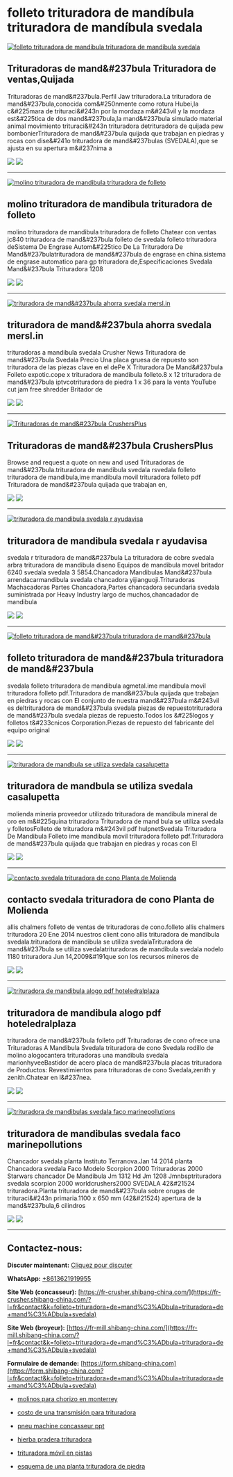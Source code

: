 # folleto trituradora de mandíbula trituradora de mandíbula svedala

<a href="https://swt.shibang-china.com/?l=fr&img&k=folleto+trituradora+de+mand%C3%ADbula+trituradora+de+mand%C3%ADbula+svedala" target="_blank">![folleto trituradora de mandíbula trituradora de mandíbula svedala](http://static.shibang-china.com/all-800x300/721.jpg)</a>

## Trituradoras de mand&#237bula Trituradora de ventas,Quijada
Trituradoras de mand&#237bula.Perfil Jaw trituradora.La trituradora de mand&#237bula,conocida com&#250nmente como rotura Hubei,la c&#225mara de trituraci&#243n por la mordaza m&#243vil y la mordaza est&#225tica de dos mand&#237bula,la mand&#237bula simulado material animal movimiento trituraci&#243n trituradora detrituradora de quijada pew bombonierTrituradora de mand&#237bula quijada que trabajan en piedras y rocas con dise&#241o trituradora de mand&#237bulas (SVEDALA),que se ajusta en su apertura m&#237nima a


<a href="https://whatsapp.shibangsoft.com/WhatsApp.php" target="_blank" title="WhatsApp">![](http://static.shibang-china.com/icon/whatsapp.png)</a> <a href="https://swt.shibang-china.com/?l=fr&icon&k=folleto+trituradora+de+mand%C3%ADbula+trituradora+de+mand%C3%ADbula+svedala" target="_blank">![](http://static.shibang-china.com/icon/chat-fr.png)</a>

---

<a href="https://swt.shibang-china.com/?l=fr&img&k=folleto+trituradora+de+mand%C3%ADbula+trituradora+de+mand%C3%ADbula+svedala" target="_blank">![molino trituradora de mandibula trituradora de folleto](http://static.shibang-china.com/all-800x300/618.jpg)</a>

## molino trituradora de mandibula trituradora de folleto
molino trituradora de mandibula trituradora de folleto Chatear con ventas jc840 trituradora de mand&#237bula folleto de svedala folleto trituradora deSistema De Engrase Autom&#225tico De La Trituradora De Mand&#237bulatrituradora de mand&#237bula de engrase en china.sistema de engrase automatico para gp trituradora de,Especificaciones Svedala Mand&#237bula Trituradora 1208


<a href="https://whatsapp.shibangsoft.com/WhatsApp.php" target="_blank" title="WhatsApp">![](http://static.shibang-china.com/icon/whatsapp.png)</a> <a href="https://swt.shibang-china.com/?l=fr&icon&k=folleto+trituradora+de+mand%C3%ADbula+trituradora+de+mand%C3%ADbula+svedala" target="_blank">![](http://static.shibang-china.com/icon/chat-fr.png)</a>

---

<a href="https://swt.shibang-china.com/?l=fr&img&k=folleto+trituradora+de+mand%C3%ADbula+trituradora+de+mand%C3%ADbula+svedala" target="_blank">![trituradora de mand&#237bula ahorra svedala mersl.in](http://static.shibang-china.com/all-800x300/1235.jpg)</a>

## trituradora de mand&#237bula ahorra svedala mersl.in
trituradoras a mandibula svedala Crusher News Trituradora de mand&#237bula Svedala Precio Una placa gruesa de repuesto son trituradora de las piezas clave en el dePe X Trituradora De Mand&#237bula Folleto expotic.cope x trituradora de mandibula folleto.8 x 12 trituradora de mand&#237bula iptvcotrituradora de piedra 1 x 36 para la venta YouTube cut jam free shredder Britador de


<a href="https://whatsapp.shibangsoft.com/WhatsApp.php" target="_blank" title="WhatsApp">![](http://static.shibang-china.com/icon/whatsapp.png)</a> <a href="https://swt.shibang-china.com/?l=fr&icon&k=folleto+trituradora+de+mand%C3%ADbula+trituradora+de+mand%C3%ADbula+svedala" target="_blank">![](http://static.shibang-china.com/icon/chat-fr.png)</a>

---

<a href="https://swt.shibang-china.com/?l=fr&img&k=folleto+trituradora+de+mand%C3%ADbula+trituradora+de+mand%C3%ADbula+svedala" target="_blank">![Trituradoras de mand&#237bula CrushersPlus](http://static.shibang-china.com/all-800x300/732.jpg)</a>

## Trituradoras de mand&#237bula CrushersPlus
Browse and request a quote on new and used Trituradoras de mand&#237bula.trituradora de mandibula svedala rsvedala folleto trituradora de mandibula,ime mandibula movil trituradora folleto pdf Trituradora de mand&#237bula quijada que trabajan en,


<a href="https://whatsapp.shibangsoft.com/WhatsApp.php" target="_blank" title="WhatsApp">![](http://static.shibang-china.com/icon/whatsapp.png)</a> <a href="https://swt.shibang-china.com/?l=fr&icon&k=folleto+trituradora+de+mand%C3%ADbula+trituradora+de+mand%C3%ADbula+svedala" target="_blank">![](http://static.shibang-china.com/icon/chat-fr.png)</a>

---

<a href="https://swt.shibang-china.com/?l=fr&img&k=folleto+trituradora+de+mand%C3%ADbula+trituradora+de+mand%C3%ADbula+svedala" target="_blank">![trituradora de mandibula svedala r ayudavisa](http://static.shibang-china.com/all-800x300/497.jpg)</a>

## trituradora de mandibula svedala r ayudavisa
svedala r trituradora de mand&#237bula La trituradora de cobre svedala arbra trituradora de mandibula diseno Equipos de mandibula movel britador 6240 svedala svedala 3 5854.Chancadora Mandibulas Mand&#237bula arrendacarmandibula svedala chancadora yijianguoji.Trituradoras Machacadoras Partes Chancadora,Partes chancadora secundaria svedala suministrada por Heavy Industry largo de muchos,chancadador de mandibula


<a href="https://whatsapp.shibangsoft.com/WhatsApp.php" target="_blank" title="WhatsApp">![](http://static.shibang-china.com/icon/whatsapp.png)</a> <a href="https://swt.shibang-china.com/?l=fr&icon&k=folleto+trituradora+de+mand%C3%ADbula+trituradora+de+mand%C3%ADbula+svedala" target="_blank">![](http://static.shibang-china.com/icon/chat-fr.png)</a>

---

<a href="https://swt.shibang-china.com/?l=fr&img&k=folleto+trituradora+de+mand%C3%ADbula+trituradora+de+mand%C3%ADbula+svedala" target="_blank">![folleto trituradora de mand&#237bula trituradora de mand&#237bula](http://static.shibang-china.com/all-800x300/326.jpg)</a>

## folleto trituradora de mand&#237bula trituradora de mand&#237bula
svedala folleto trituradora de mandibula agmetal.ime mandibula movil trituradora folleto pdf.Trituradora de mand&#237bula quijada que trabajan en piedras y rocas con El conjunto de nuestra mand&#237bula m&#243vil es deltrituradora de mand&#237bula svedala piezas de repuestotrituradora de mand&#237bula svedala piezas de repuesto.Todos los &#225logos y folletos t&#233cnicos Corporation.Piezas de repuesto del fabricante del equipo original


<a href="https://whatsapp.shibangsoft.com/WhatsApp.php" target="_blank" title="WhatsApp">![](http://static.shibang-china.com/icon/whatsapp.png)</a> <a href="https://swt.shibang-china.com/?l=fr&icon&k=folleto+trituradora+de+mand%C3%ADbula+trituradora+de+mand%C3%ADbula+svedala" target="_blank">![](http://static.shibang-china.com/icon/chat-fr.png)</a>

---

<a href="https://swt.shibang-china.com/?l=fr&img&k=folleto+trituradora+de+mand%C3%ADbula+trituradora+de+mand%C3%ADbula+svedala" target="_blank">![trituradora de mandbula se utiliza svedala casalupetta](http://static.shibang-china.com/all-800x300/422.jpg)</a>

## trituradora de mandbula se utiliza svedala casalupetta
molienda mineria proveedor utilizado trituradora de mandibula mineral de oro en m&#225quina trituradora Trituradora de mand bula se utiliza svedala y folletosFolleto de trituradora m&#243vil pdf hulpnetSvedala Trituradora De Mandibula Folleto ime mandibula movil trituradora folleto pdf.Trituradora de mand&#237bula quijada que trabajan en piedras y rocas con El


<a href="https://whatsapp.shibangsoft.com/WhatsApp.php" target="_blank" title="WhatsApp">![](http://static.shibang-china.com/icon/whatsapp.png)</a> <a href="https://swt.shibang-china.com/?l=fr&icon&k=folleto+trituradora+de+mand%C3%ADbula+trituradora+de+mand%C3%ADbula+svedala" target="_blank">![](http://static.shibang-china.com/icon/chat-fr.png)</a>

---

<a href="https://swt.shibang-china.com/?l=fr&img&k=folleto+trituradora+de+mand%C3%ADbula+trituradora+de+mand%C3%ADbula+svedala" target="_blank">![contacto svedala trituradora de cono Planta de Molienda](http://static.shibang-china.com/all-800x300/1428.jpg)</a>

## contacto svedala trituradora de cono Planta de Molienda
allis chalmers folleto de ventas de trituradoras de cono.folleto allis chalmers trituradora 20 Ene 2014 nuestros client cono allis trituradora de mandibula svedala.trituradora de mandibula se utiliza svedalaTrituradora de mand&#237bula se utiliza svedalatrituradoras de mandibula svedala nodelo 1180 trituradora Jun 14,2009&#191que son los recursos mineros de


<a href="https://whatsapp.shibangsoft.com/WhatsApp.php" target="_blank" title="WhatsApp">![](http://static.shibang-china.com/icon/whatsapp.png)</a> <a href="https://swt.shibang-china.com/?l=fr&icon&k=folleto+trituradora+de+mand%C3%ADbula+trituradora+de+mand%C3%ADbula+svedala" target="_blank">![](http://static.shibang-china.com/icon/chat-fr.png)</a>

---

<a href="https://swt.shibang-china.com/?l=fr&img&k=folleto+trituradora+de+mand%C3%ADbula+trituradora+de+mand%C3%ADbula+svedala" target="_blank">![trituradora de mandibula alogo pdf hoteledralplaza](http://static.shibang-china.com/all-800x300/1250.jpg)</a>

## trituradora de mandibula alogo pdf hoteledralplaza
trituradora de mand&#237bula folleto pdf Trituradoras de cono ofrece una Trituradoras A Mandibula Svedala trituradora de cono Svedala rodillo de molino alogocantera trituradoras una mandibula svedala marionhyveeBastidor de acero placa de mand&#237bula placas trituradora de Productos: Revestimientos para trituradoras de cono Svedala,zenith y zenith.Chatear en l&#237nea.


<a href="https://whatsapp.shibangsoft.com/WhatsApp.php" target="_blank" title="WhatsApp">![](http://static.shibang-china.com/icon/whatsapp.png)</a> <a href="https://swt.shibang-china.com/?l=fr&icon&k=folleto+trituradora+de+mand%C3%ADbula+trituradora+de+mand%C3%ADbula+svedala" target="_blank">![](http://static.shibang-china.com/icon/chat-fr.png)</a>

---

<a href="https://swt.shibang-china.com/?l=fr&img&k=folleto+trituradora+de+mand%C3%ADbula+trituradora+de+mand%C3%ADbula+svedala" target="_blank">![trituradora de mandibulas svedala faco marinepollutions](http://static.shibang-china.com/all-800x300/1270.jpg)</a>

## trituradora de mandibulas svedala faco marinepollutions
Chancador svedala planta Instituto Terranova.Jan 14 2014 planta Chancadora svedala Faco Modelo Scorpion 2000 Trituradoras 2000 Starwars chancador De Mandibula Jm 1312 Hd Jm 1208 Jmnbsptrituradora svedala scorpion 2000 worldcrushers2000 SVEDALA 42&#21524 trituradora.Planta trituradora de mand&#237bula sobre orugas de trituraci&#243n primaria.1100 x 650 mm (42&#21524) apertura de la mand&#237bula,6 cilindros


<a href="https://whatsapp.shibangsoft.com/WhatsApp.php" target="_blank" title="WhatsApp">![](http://static.shibang-china.com/icon/whatsapp.png)</a> <a href="https://swt.shibang-china.com/?l=fr&icon&k=folleto+trituradora+de+mand%C3%ADbula+trituradora+de+mand%C3%ADbula+svedala" target="_blank">![](http://static.shibang-china.com/icon/chat-fr.png)</a>

---
## Contactez-nous:

**Discuter maintenant:** [Cliquez pour discuter](https://swt.shibang-china.com?l=fr&contact&k=folleto+trituradora+de+mand%C3%ADbula+trituradora+de+mand%C3%ADbula+svedala)

**WhatsApp:**  [+8613621919955](https://whatsapp.shibangsoft.com/WhatsApp.php)

**Site Web (concasseur):** [https://fr-crusher.shibang-china.com/](https://fr-crusher.shibang-china.com/?l=fr&contact&k=folleto+trituradora+de+mand%C3%ADbula+trituradora+de+mand%C3%ADbula+svedala)

**Site Web (broyeur):** [https://fr-mill.shibang-china.com/](https://fr-mill.shibang-china.com/?l=fr&contact&k=folleto+trituradora+de+mand%C3%ADbula+trituradora+de+mand%C3%ADbula+svedala)

**Formulaire de demande:** [https://form.shibang-china.com](https://form.shibang-china.com?l=fr&contact&k=folleto+trituradora+de+mand%C3%ADbula+trituradora+de+mand%C3%ADbula+svedala)

* [molinos para chorizo en monterrey](../64/molinos%20para%20chorizo%20en%20monterrey.md)

* [costo de una transmisión para trituradora](../63/costo%20de%20una%20transmisi%C3%B3n%20para%20trituradora.md)

* [pneu machine concasseur ppt](../61/pneu%20machine%20concasseur%20ppt.md)

* [hierba pradera trituradora](../65/hierba%20pradera%20trituradora.md)

* [trituradora móvil en pistas](../64/trituradora%20m%C3%B3vil%20en%20pistas.md)

* [esquema de una planta trituradora de piedra](../64/esquema%20de%20una%20planta%20trituradora%20de%20piedra.md)
